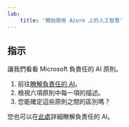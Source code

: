 ```yaml
---
lab:
    title: '開始使用 Azure 上的人工智慧'
---
```


## 指示
讓我們看看 Microsoft 負責任的 AI 原則。

1.	前往[瞭解負責任的 AI](https://docs.microsoft.com/learn/modules/get-started-ai-fundamentals/7-understand-responsible-ai?ns-enrollment-type=LearningPath&ns-enrollment-id=learn.wwl.get-started-with-artificial-intelligence-on-azure)。
2.	檢視六項原則中每一項的描述。
3.	您能確定這些原則之間的區別嗎？

您也可以在[此處](https://www.microsoft.com/ai/responsible-ai)詳細瞭解負責任的 AI。
